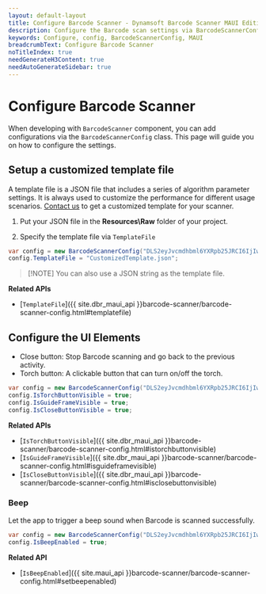 ```yaml
---
layout: default-layout
title: Configure Barcode Scanner - Dynamsoft Barcode Scanner MAUI Edition
description: Configure the Barcode scan settings via BarcodeScannerConfig class when using Barcode Scanner MAUI Edition
keywords: Configure, config, BarcodeScannerConfig, MAUI
breadcrumbText: Configure Barcode Scanner
noTitleIndex: true
needGenerateH3Content: true
needAutoGenerateSidebar: true
---
```


# Configure Barcode Scanner

When developing with `BarcodeScanner` component, you can add configurations via the `BarcodeScannerConfig` class. This page will guide you on how to configure the settings.

## Setup a customized template file

A template file is a JSON file that includes a series of algorithm parameter settings. It is always used to customize the performance for different usage scenarios. [Contact us](https://www.dynamsoft.com/company/customer-service/#contact) to get a customized template for your scanner.

1. Put your JSON file in the **Resources\Raw** folder of your project.

2. Specify the template file via `TemplateFile`

```csharp
var config = new BarcodeScannerConfig("DLS2eyJvcmdhbml6YXRpb25JRCI6IjIwMDAwMSJ9");
config.TemplateFile = "CustomizedTemplate.json";
```

> [!NOTE] You can also use a JSON string as the template file.

**Related APIs**

- [`TemplateFile`]({{ site.dbr_maui_api }}barcode-scanner/barcode-scanner-config.html#templatefile)

## Configure the UI Elements

- Close button: Stop Barcode scanning and go back to the previous activity.
- Torch button: A clickable button that can turn on/off the torch.

```csharp
var config = new BarcodeScannerConfig("DLS2eyJvcmdhbml6YXRpb25JRCI6IjIwMDAwMSJ9");
config.IsTorchButtonVisible = true;
config.IsGuideFrameVisible = true;
config.IsCloseButtonVisible = true;
```

**Related APIs**

- [`IsTorchButtonVisible`]({{ site.dbr_maui_api }}barcode-scanner/barcode-scanner-config.html#istorchbuttonvisible)
- [`IsGuideFrameVisible`]({{ site.dbr_maui_api }}barcode-scanner/barcode-scanner-config.html#isguideframevisible)
- [`IsCloseButtonVisible`]({{ site.dbr_maui_api }}barcode-scanner/barcode-scanner-config.html#isclosebuttonvisible)

### Beep

Let the app to trigger a beep sound when Barcode is scanned successfully.

```csharp
var config = new BarcodeScannerConfig("DLS2eyJvcmdhbml6YXRpb25JRCI6IjIwMDAwMSJ9");
config.IsBeepEnabled = true;
```

**Related API**

- [`IsBeepEnabled`]({{ site.maui_api }}barcode-scanner/barcode-scanner-config.html#setbeepenabled)
